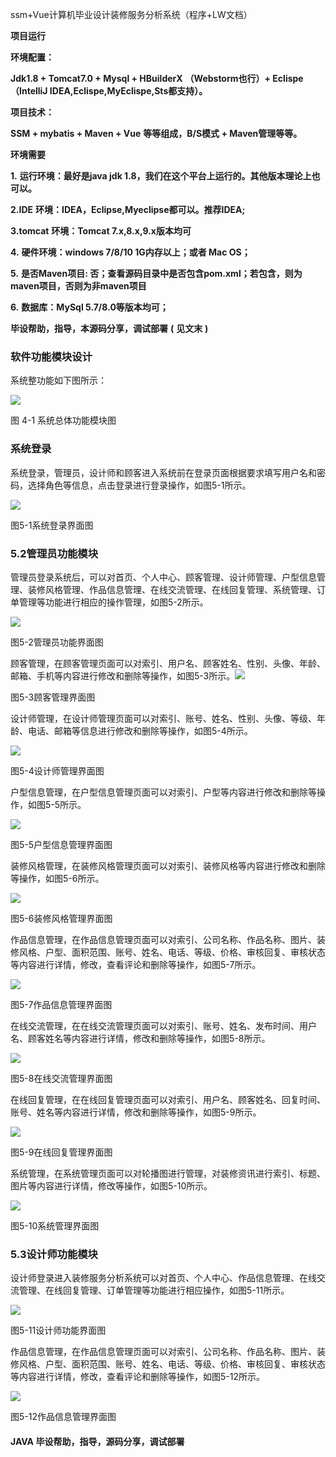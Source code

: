 ssm+Vue计算机毕业设计装修服务分析系统（程序+LW文档）

**项目运行**

**环境配置：**

**Jdk1.8 + Tomcat7.0 + Mysql + HBuilderX** **（Webstorm也行）+ Eclispe（IntelliJ
IDEA,Eclispe,MyEclispe,Sts都支持）。**

**项目技术：**

**SSM + mybatis + Maven + Vue** **等等组成，B/S模式 + Maven管理等等。**

**环境需要**

**1.** **运行环境：最好是java jdk 1.8，我们在这个平台上运行的。其他版本理论上也可以。**

**2.IDE** **环境：IDEA，Eclipse,Myeclipse都可以。推荐IDEA;**

**3.tomcat** **环境：Tomcat 7.x,8.x,9.x版本均可**

**4.** **硬件环境：windows 7/8/10 1G内存以上；或者 Mac OS；**

**5.** **是否Maven项目: 否；查看源码目录中是否包含pom.xml；若包含，则为maven项目，否则为非maven项目**

**6.** **数据库：MySql 5.7/8.0等版本均可；**

**毕设帮助，指导，本源码分享，调试部署** **(** **见文末** **)**

### 软件功能模块设计

系统整功能如下图所示：

![](./res/6863f78172d7474b9a0d7603eb3f7d29.png)

图 4-1 系统总体功能模块图

### 系统登录

系统登录，管理员，设计师和顾客进入系统前在登录页面根据要求填写用户名和密码，选择角色等信息，点击登录进行登录操作，如图5-1所示。

![](./res/39ad5f56c7fc4cbc9964281e61e7bc69.png)

图5-1系统登录界面图

### 5.2管理员功能模块

管理员登录系统后，可以对首页、个人中心、顾客管理、设计师管理、户型信息管理、装修风格管理、作品信息管理、在线交流管理、在线回复管理、系统管理、订单管理等功能进行相应的操作管理，如图5-2所示。

![](./res/ce4863e3eaac4bfdbfb396f44ec62451.png)

图5-2管理员功能界面图

顾客管理，在顾客管理页面可以对索引、用户名、顾客姓名、性别、头像、年龄、邮箱、手机等内容进行修改和删除等操作，如图5-3所示。![](./res/058b7786fa604db5aed94bc9ce380026.png)

图5-3顾客管理界面图

设计师管理，在设计师管理页面可以对索引、账号、姓名、性别、头像、等级、年龄、电话、邮箱等信息进行修改和删除等操作，如图5-4所示。

![](./res/a3ceaf3f4bfb454c807bf979b204e6d7.png)

图5-4设计师管理界面图

户型信息管理，在户型信息管理页面可以对索引、户型等内容进行修改和删除等操作，如图5-5所示。

![](./res/a3d64c527e09434d9ec3076c9055c0a0.png)

图5-5户型信息管理界面图

装修风格管理，在装修风格管理页面可以对索引、装修风格等内容进行修改和删除等操作，如图5-6所示。

![](./res/ba9fe4ccff3e4cecb81413347fa82a6a.png)

图5-6装修风格管理界面图

作品信息管理，在作品信息管理页面可以对索引、公司名称、作品名称、图片、装修风格、户型、面积范围、账号、姓名、电话、等级、价格、审核回复、审核状态等内容进行详情，修改，查看评论和删除等操作，如图5-7所示。

![](./res/2179b37b5ac94345a048b20ff7641d97.png)

图5-7作品信息管理界面图

在线交流管理，在在线交流管理页面可以对索引、账号、姓名、发布时间、用户名、顾客姓名等内容进行详情，修改和删除等操作，如图5-8所示。

![](./res/a32cbc5c2f8c490ca6174678ae809579.png)

图5-8在线交流管理界面图

在线回复管理，在在线回复管理页面可以对索引、用户名、顾客姓名、回复时间、账号、姓名等内容进行详情，修改和删除等操作，如图5-9所示。

![](./res/2ee6f924952944c381f499b5007040eb.png)

图5-9在线回复管理界面图

系统管理，在系统管理页面可以对轮播图进行管理，对装修资讯进行索引、标题、图片等内容进行详情，修改等操作，如图5-10所示。

![](./res/86761f78e219481e9568943a2502c20e.png)

图5-10系统管理界面图

### 5.3设计师功能模块

设计师登录进入装修服务分析系统可以对首页、个人中心、作品信息管理、在线交流管理、在线回复管理、订单管理等功能进行相应操作，如图5-11所示。

![](./res/8bb3472ee1c748d6a8fe1a4373a61953.png)

图5-11设计师功能界面图

作品信息管理，在作品信息管理页面可以对索引、公司名称、作品名称、图片、装修风格、户型、面积范围、账号、姓名、电话、等级、价格、审核回复、审核状态等内容进行详情，修改，查看评论和删除等操作，如图5-12所示。

![](./res/46eeea33aa284b91924fb39ad398bb27.png)

图5-12作品信息管理界面图

#### **JAVA** **毕设帮助，指导，源码分享，调试部署**

